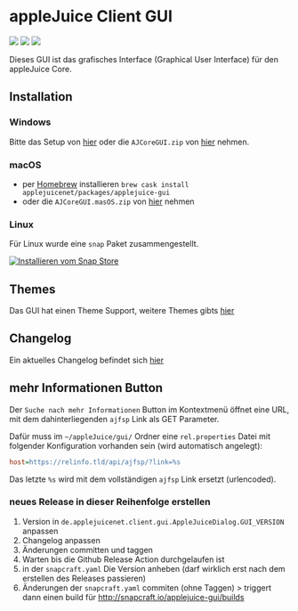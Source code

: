 # appleJuice Client GUI

![](https://img.shields.io/github/release/applejuicenet/gui-java.svg)
![](https://github.com/applejuicenet/gui-java/workflows/release/badge.svg)
![](https://img.shields.io/github/license/applejuicenet/gui-java.svg)

Dieses GUI ist das grafisches Interface (Graphical User Interface) für den appleJuice Core.

## Installation

### Windows

Bitte das Setup von [hier](https://github.com/applejuicenet/setup/releases) oder die `AJCoreGUI.zip` von [hier](https://github.com/applejuicenet/gui-java/releases) nehmen.

### macOS

- per [Homebrew](https://brew.sh) installieren `brew cask install applejuicenet/packages/applejuice-gui`
- oder die `AJCoreGUI.masOS.zip` von [hier](https://github.com/applejuicenet/gui-java/releases) nehmen

### Linux

Für Linux wurde eine `snap` Paket zusammengestellt.

[![Installieren vom Snap Store](https://snapcraft.io/static/images/badges/de/snap-store-white.svg)](https://snapcraft.io/applejuice-gui)

## Themes

Das GUI hat einen Theme Support, weitere Themes gibts [hier](https://github.com/l2fprod/javootoo.com/tree/master/plaf/skinlf/themepacks)

## Changelog

Ein aktuelles Changelog befindet sich [hier](CHANGELOG.md)

## mehr Informationen Button

Der `Suche nach mehr Informationen` Button im Kontextmenü öffnet eine URL, mit dem dahinterliegenden `ajfsp` Link als GET Parameter.

Dafür muss im `~/appleJuice/gui/` Ordner eine `rel.properties` Datei mit folgender Konfiguration vorhanden sein (wird automatisch angelegt):

```ini
host=https://relinfo.tld/api/ajfsp/?link=%s
```

Das letzte `%s` wird mit dem vollständigen `ajfsp` Link ersetzt (urlencoded).

### neues Release in dieser Reihenfolge erstellen

1. Version in `de.applejuicenet.client.gui.AppleJuiceDialog.GUI_VERSION` anpassen
2. Changelog anpassen
3. Änderungen committen und taggen
4. Warten bis die Github Release Action durchgelaufen ist
5. in der `snapcraft.yaml` Die Version anheben (darf wirklich erst nach dem erstellen des Releases passieren)
6. Änderungen der `snapcraft.yaml` commiten (ohne Taggen) > triggert dann einen build für http://snapcraft.io/applejuice-gui/builds

